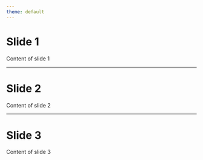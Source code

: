 ```yaml
---
theme: default
---
```


# Slide 1

Content of slide 1

---

# Slide 2

Content of slide 2

---

# Slide 3

Content of slide 3
